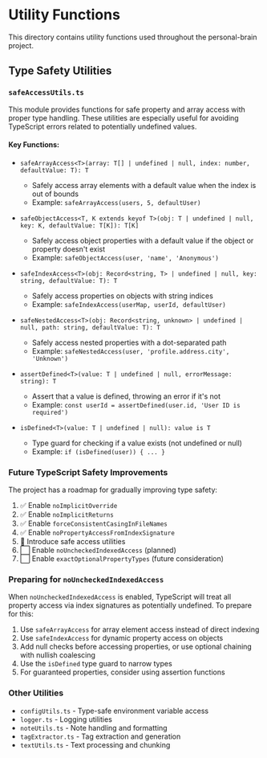 # Utility Functions

This directory contains utility functions used throughout the personal-brain project.

## Type Safety Utilities

### `safeAccessUtils.ts`

This module provides functions for safe property and array access with proper type handling. These utilities are especially useful for avoiding TypeScript errors related to potentially undefined values.

#### Key Functions:

- `safeArrayAccess<T>(array: T[] | undefined | null, index: number, defaultValue: T): T`

  - Safely access array elements with a default value when the index is out of bounds
  - Example: `safeArrayAccess(users, 5, defaultUser)`

- `safeObjectAccess<T, K extends keyof T>(obj: T | undefined | null, key: K, defaultValue: T[K]): T[K]`

  - Safely access object properties with a default value if the object or property doesn't exist
  - Example: `safeObjectAccess(user, 'name', 'Anonymous')`

- `safeIndexAccess<T>(obj: Record<string, T> | undefined | null, key: string, defaultValue: T): T`

  - Safely access properties on objects with string indices
  - Example: `safeIndexAccess(userMap, userId, defaultUser)`

- `safeNestedAccess<T>(obj: Record<string, unknown> | undefined | null, path: string, defaultValue: T): T`

  - Safely access nested properties with a dot-separated path
  - Example: `safeNestedAccess(user, 'profile.address.city', 'Unknown')`

- `assertDefined<T>(value: T | undefined | null, errorMessage: string): T`

  - Assert that a value is defined, throwing an error if it's not
  - Example: `const userId = assertDefined(user.id, 'User ID is required')`

- `isDefined<T>(value: T | undefined | null): value is T`
  - Type guard for checking if a value exists (not undefined or null)
  - Example: `if (isDefined(user)) { ... }`

### Future TypeScript Safety Improvements

The project has a roadmap for gradually improving type safety:

1. ✅ Enable `noImplicitOverride`
2. ✅ Enable `noImplicitReturns`
3. ✅ Enable `forceConsistentCasingInFileNames`
4. ✅ Enable `noPropertyAccessFromIndexSignature`
5. 🔄 Introduce safe access utilities
6. ⬜ Enable `noUncheckedIndexedAccess` (planned)
7. ⬜ Enable `exactOptionalPropertyTypes` (future consideration)

### Preparing for `noUncheckedIndexedAccess`

When `noUncheckedIndexedAccess` is enabled, TypeScript will treat all property access via index signatures as potentially undefined. To prepare for this:

1. Use `safeArrayAccess` for array element access instead of direct indexing
2. Use `safeIndexAccess` for dynamic property access on objects
3. Add null checks before accessing properties, or use optional chaining with nullish coalescing
4. Use the `isDefined` type guard to narrow types
5. For guaranteed properties, consider using assertion functions

### Other Utilities

- `configUtils.ts` - Type-safe environment variable access
- `logger.ts` - Logging utilities
- `noteUtils.ts` - Note handling and formatting
- `tagExtractor.ts` - Tag extraction and generation
- `textUtils.ts` - Text processing and chunking
